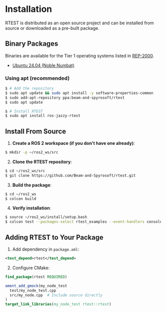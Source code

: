 # Installation

RTEST is distributed as an open source project and can be installed from source or downloaded as a pre-built package.

## Binary Packages

Binaries are available for the Tier 1 operating systems listed in [REP-2000](https://www.ros.org/reps/rep-2000.html#support-tiers).

- [Ubuntu 24.04 (Noble Numbat)](https://github.com/Beam-and-Spyrosoft/rtest/releases/)

### Using apt (recommended)

```bash
$ # Add the repository
$ sudo apt update && sudo apt install -y software-properties-common
$ sudo add-apt-repository ppa:beam-and-spyrosoft/rtest
$ sudo apt update

$ # Install RTEST
$ sudo apt install ros-jazzy-rtest
```

## Install From Source

1. **Create a ROS 2 workspace (if you don't have one already)**:

```bash
$ mkdir -p ~/ros2_ws/src
```

2. **Clone the RTEST repository**:

```bash
$ cd ~/ros2_ws/src
$ git clone https://github.com/Beam-and-Spyrosoft/rtest.git
```

3. **Build the package**:

```bash
$ cd ~/ros2_ws
$ colcon build
```

4. **Verify installation**:

```bash
$ source ~/ros2_ws/install/setup.bash
$ colcon test --packages-select rtest_examples --event-handlers console_cohesion+
```

## Adding RTEST to Your Package

1. Add dependency in `package.xml`:
```xml
<test_depend>rtest</test_depend>
```

2. Configure CMake:
```cmake
find_package(rtest REQUIRED)

ament_add_gmock(my_node_test
  test/my_node_test.cpp
  src/my_node.cpp  # Include source directly
)
target_link_libraries(my_node_test rtest::rtest)
```
